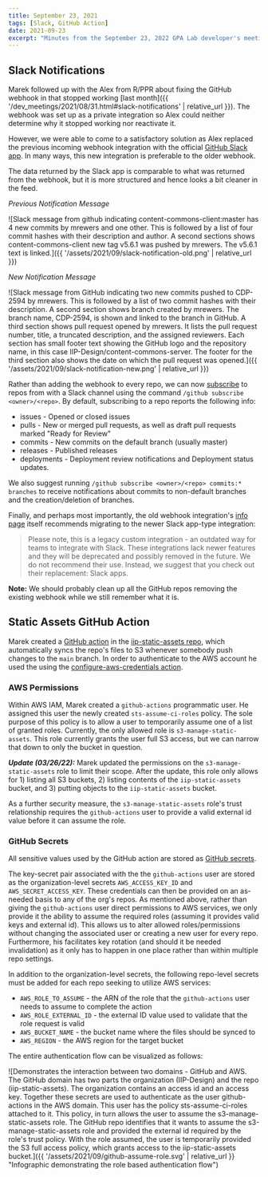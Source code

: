 ```yaml
---
title: September 23, 2021
tags: [Slack, GitHub Action]
date: 2021-09-23
excerpt: "Minutes from the September 23, 2022 GPA Lab developer's meeting. In which we streamline our interactions with GitHub."
---
```


## Slack Notifications

Marek followed up with the Alex from R/PPR about fixing the GitHub webhook in that stopped working [last month]({{ '/dev_meetings/2021/08/31.html#slack-notifications' | relative_url }}). The webhook was set up as a private integration so Alex could neither determine why it stopped working nor reactivate it.

However, we were able to come to a satisfactory solution as Alex replaced the previous incoming webhook integration with the official [GitHub Slack app](https://slack.github.com/). In many ways, this new integration is preferable to the older webhook.

The data returned by the Slack app is comparable to what was returned from the webhook, but it is more structured and hence looks a bit cleaner in the feed.

_Previous Notification Message_

![Slack message from github indicating content-commons-client:master has 4 new commits by mrewers and one other. This is followed by a list of four commit hashes with their description and author. A second sections shows content-commons-client new tag v5.6.1 was pushed by mrewers. The v5.6.1 text is linked.]({{ '/assets/2021/09/slack-notification-old.png' | relative_url }})

_New Notification Message_

![Slack message from GitHub indicating two new commits pushed to CDP-2594 by mrewers. This is followed by a list of two commit hashes with their description. A second section shows branch created by mrewers. The branch name, CDP-2594, is shown and linked to the branch in GitHub. A third section shows pull request opened by mrewers. It lists the pull request number, title, a truncated description, and the assigned reviewers. Each section has small footer text showing the GitHub logo and the repository name, in this case IIP-Design/content-commons-server. The footer for the third section also shows the date on which the pull request was opened.]({{ '/assets/2021/09/slack-notification-new.png' | relative_url }})

Rather than adding the webhook to every repo, we can now [subscribe](https://github.com/integrations/slack#subscribing-and-unsubscribing) to repos from with a Slack channel using the command `/github subscribe <owner>/<repo>`. By default, subscribing to a repo reports the following info:

- issues - Opened or closed issues
- pulls - New or merged pull requests, as well as draft pull requests marked "Ready for Review"
- commits - New commits on the default branch (usually master)
- releases - Published releases
- deployments - Deployment review notifications and Deployment status updates.

We also suggest running `/github subscribe <owner>/<repo> commits:* branches` to receive notifications about commits to non-default branches and the creation/deletion of branches.

Finally, and perhaps most importantly, the old webhook integration's [info page](https://slack.com/apps/A0F7XDUAZ-incoming-webhooks?tab=more_info) itself recommends migrating to the newer Slack app-type integration:

> Please note, this is a legacy custom integration - an outdated way for teams to integrate with Slack. These integrations lack newer features and they will be deprecated and possibly removed in the future. We do not recommend their use. Instead, we suggest that you check out their replacement: Slack apps.

**Note:** We should probably clean up all the GitHub repos removing the existing webhook while we still remember what it is.

## Static Assets GitHub Action

Marek created a [GitHub action](https://docs.github.com/en/actions) in the [iip-static-assets repo](https://github.com/IIP-Design/iip-static-assets/blob/main/.github/workflows/sync-s3.yml), which automatically syncs the repo's files to S3 whenever somebody push changes to the `main` branch. In order to authenticate to the AWS account he used the using the [configure-aws-credentials action](https://github.com/aws-actions/configure-aws-credentials).

### AWS Permissions

Within AWS IAM, Marek created a `github-actions` programmatic user. He assigned this user the newly created `sts-assume-ci-roles` policy. The sole purpose of this policy is to allow a user to temporarily assume one of a list of granted roles. Currently, the only allowed role is `s3-manage-static-assets`. This role currently grants the user full S3 access, but we can narrow that down to only the bucket in question.

**_Update (03/26/22):_** Marek updated the permissions on the `s3-manage-static-assets` role to limit their scope. After the update, this role only allows for 1) listing all S3 buckets, 2) listing contents of the `iip-static-assets` bucket, and 3) putting objects to the `iip-static-assets` bucket.

As a further security measure, the `s3-manage-static-assets` role's trust relationship requires the `github-actions` user to provide a valid external id value before it can assume the role.

### GitHub Secrets

All sensitive values used by the GitHub action are stored as [GitHub secrets](https://docs.github.com/en/actions/reference/encrypted-secrets).

The key-secret pair associated with the the `github-actions` user are stored as the organization-level secrets `AWS_ACCESS_KEY_ID` and `AWS_SECRET_ACCESS_KEY`. These credentials can then be provided on an as-needed basis to any of the org's repos. As mentioned above, rather than giving the `github-actions` user direct permissions to AWS services, we only provide it the ability to assume the required roles (assuming it provides valid keys and external id). This allows us to alter allowed roles/permissions without changing the associated user or creating a new user for every repo. Furthermore, his facilitates key rotation (and should it be needed invalidation) as it only has to happen in one place rather than within multiple repo settings.

In addition to the organization-level secrets, the following repo-level secrets must be added for each repo seeking to utilize AWS services:

- `AWS_ROLE_TO_ASSUME` - the ARN of the role that the `github-actions` user needs to assume to complete the action
- `AWS_ROLE_EXTERNAL_ID` - the external ID value used to validate that the role request is valid
- `AWS_BUCKET_NAME` - the bucket name where the files should be synced to
- `AWS_REGION` - the AWS region for the target bucket

The entire authentication flow can be visualized as follows:

![Demonstrates the interaction between two domains - GitHub and AWS. The GitHub domain has two parts the organization (IIP-Design) and the repo (iip-static-assets). The organization contains an access id and an access key. Together these secrets are used to authenticate as the user github-actions in the AWS domain. This user has the policy sts-assume-ci-roles attached to it. This policy, in turn allows the user to assume the s3-manage-static-assets role. The GitHub repo identifies that it wants to assume the s3-manage-static-assets role and provided the external id required by the role's trust policy. With the role assumed, the user is temporarily provided the S3 full access policy, which grants access to the iip-static-assets bucket.]({{ '/assets/2021/09/github-assume-role.svg' | relative_url }} "Infographic demonstrating the role based authentication flow")

